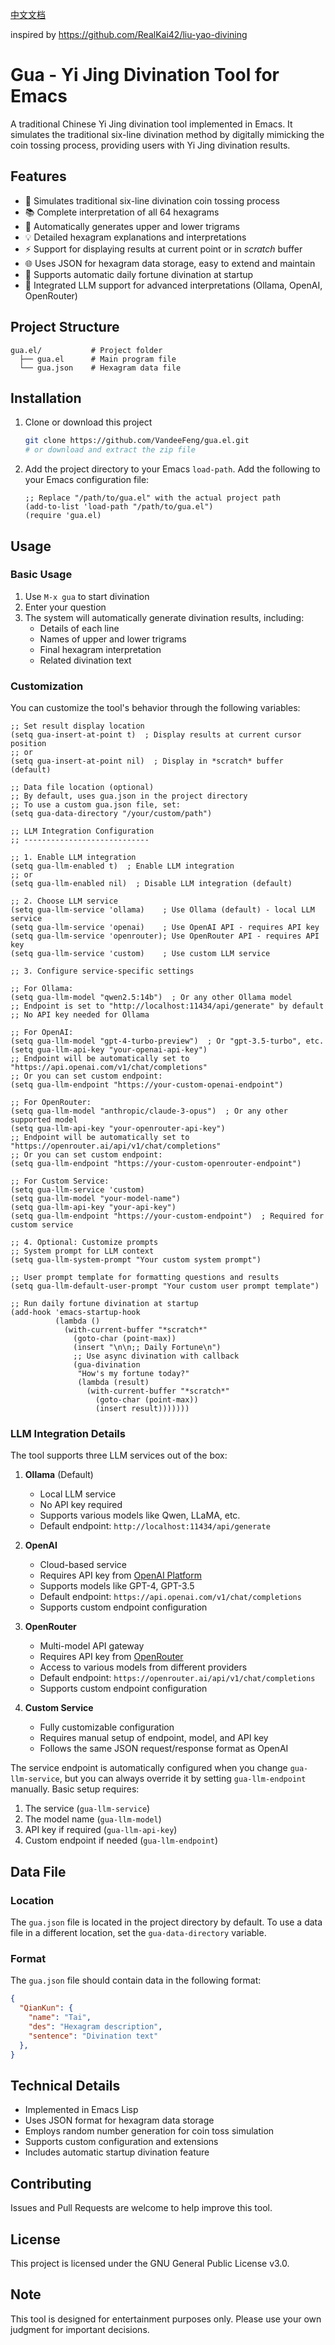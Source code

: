 [中文文档](README_zh.md)

inspired by https://github.com/RealKai42/liu-yao-divining

# Gua - Yi Jing Divination Tool for Emacs

A traditional Chinese Yi Jing divination tool implemented in Emacs. It simulates the traditional six-line divination method by digitally mimicking the coin tossing process, providing users with Yi Jing divination results.

## Features

- 🎲 Simulates traditional six-line divination coin tossing process
- 📚 Complete interpretation of all 64 hexagrams
- 🔄 Automatically generates upper and lower trigrams
- 💡 Detailed hexagram explanations and interpretations
- ⚡ Support for displaying results at current point or in *scratch* buffer
- 🌐 Uses JSON for hexagram data storage, easy to extend and maintain
- 🔮 Supports automatic daily fortune divination at startup
- 🤖 Integrated LLM support for advanced interpretations (Ollama, OpenAI, OpenRouter)

## Project Structure

```
gua.el/           # Project folder
  ├── gua.el      # Main program file
  └── gua.json    # Hexagram data file
```

## Installation

1. Clone or download this project
   ```bash
   git clone https://github.com/VandeeFeng/gua.el.git
   # or download and extract the zip file
   ```

2. Add the project directory to your Emacs `load-path`. Add the following to your Emacs configuration file:
   ```elisp
   ;; Replace "/path/to/gua.el" with the actual project path
   (add-to-list 'load-path "/path/to/gua.el")
   (require 'gua.el)
   ```

## Usage

### Basic Usage

1. Use `M-x gua` to start divination
2. Enter your question
3. The system will automatically generate divination results, including:
   - Details of each line
   - Names of upper and lower trigrams
   - Final hexagram interpretation
   - Related divination text

### Customization

You can customize the tool's behavior through the following variables:

```elisp
;; Set result display location
(setq gua-insert-at-point t)  ; Display results at current cursor position
;; or
(setq gua-insert-at-point nil)  ; Display in *scratch* buffer (default)

;; Data file location (optional)
;; By default, uses gua.json in the project directory
;; To use a custom gua.json file, set:
(setq gua-data-directory "/your/custom/path")

;; LLM Integration Configuration
;; ----------------------------

;; 1. Enable LLM integration
(setq gua-llm-enabled t)  ; Enable LLM integration
;; or
(setq gua-llm-enabled nil)  ; Disable LLM integration (default)

;; 2. Choose LLM service
(setq gua-llm-service 'ollama)    ; Use Ollama (default) - local LLM service
(setq gua-llm-service 'openai)    ; Use OpenAI API - requires API key
(setq gua-llm-service 'openrouter); Use OpenRouter API - requires API key
(setq gua-llm-service 'custom)    ; Use custom LLM service

;; 3. Configure service-specific settings

;; For Ollama:
(setq gua-llm-model "qwen2.5:14b")  ; Or any other Ollama model
;; Endpoint is set to "http://localhost:11434/api/generate" by default
;; No API key needed for Ollama

;; For OpenAI:
(setq gua-llm-model "gpt-4-turbo-preview")  ; Or "gpt-3.5-turbo", etc.
(setq gua-llm-api-key "your-openai-api-key")
;; Endpoint will be automatically set to "https://api.openai.com/v1/chat/completions"
;; Or you can set custom endpoint:
(setq gua-llm-endpoint "https://your-custom-openai-endpoint")

;; For OpenRouter:
(setq gua-llm-model "anthropic/claude-3-opus")  ; Or any other supported model
(setq gua-llm-api-key "your-openrouter-api-key")
;; Endpoint will be automatically set to "https://openrouter.ai/api/v1/chat/completions"
;; Or you can set custom endpoint:
(setq gua-llm-endpoint "https://your-custom-openrouter-endpoint")

;; For Custom Service:
(setq gua-llm-service 'custom)
(setq gua-llm-model "your-model-name")
(setq gua-llm-api-key "your-api-key")
(setq gua-llm-endpoint "https://your-custom-endpoint")  ; Required for custom service

;; 4. Optional: Customize prompts
;; System prompt for LLM context
(setq gua-llm-system-prompt "Your custom system prompt")

;; User prompt template for formatting questions and results
(setq gua-llm-default-user-prompt "Your custom user prompt template")

;; Run daily fortune divination at startup
(add-hook 'emacs-startup-hook
          (lambda ()
            (with-current-buffer "*scratch*"
              (goto-char (point-max))
              (insert "\n\n;; Daily Fortune\n")
              ;; Use async divination with callback
              (gua-divination 
               "How's my fortune today?"
               (lambda (result)
                 (with-current-buffer "*scratch*"
                   (goto-char (point-max))
                   (insert result)))))))
```

### LLM Integration Details

The tool supports three LLM services out of the box:

1. **Ollama** (Default)
   - Local LLM service
   - No API key required
   - Supports various models like Qwen, LLaMA, etc.
   - Default endpoint: `http://localhost:11434/api/generate`

2. **OpenAI**
   - Cloud-based service
   - Requires API key from [OpenAI Platform](https://platform.openai.com)
   - Supports models like GPT-4, GPT-3.5
   - Default endpoint: `https://api.openai.com/v1/chat/completions`
   - Supports custom endpoint configuration

3. **OpenRouter**
   - Multi-model API gateway
   - Requires API key from [OpenRouter](https://openrouter.ai)
   - Access to various models from different providers
   - Default endpoint: `https://openrouter.ai/api/v1/chat/completions`
   - Supports custom endpoint configuration

4. **Custom Service**
   - Fully customizable configuration
   - Requires manual setup of endpoint, model, and API key
   - Follows the same JSON request/response format as OpenAI

The service endpoint is automatically configured when you change `gua-llm-service`, but you can always override it by setting `gua-llm-endpoint` manually. Basic setup requires:
1. The service (`gua-llm-service`)
2. The model name (`gua-llm-model`)
3. API key if required (`gua-llm-api-key`)
4. Custom endpoint if needed (`gua-llm-endpoint`)

## Data File

### Location

The `gua.json` file is located in the project directory by default. To use a data file in a different location, set the `gua-data-directory` variable.

### Format

The `gua.json` file should contain data in the following format:

```json
{
  "QianKun": {
    "name": "Tai",
    "des": "Hexagram description",
    "sentence": "Divination text"
  },
}
```

## Technical Details

- Implemented in Emacs Lisp
- Uses JSON format for hexagram data storage
- Employs random number generation for coin toss simulation
- Supports custom configuration and extensions
- Includes automatic startup divination feature

## Contributing

Issues and Pull Requests are welcome to help improve this tool.

## License

This project is licensed under the GNU General Public License v3.0.

## Note

This tool is designed for entertainment purposes only. Please use your own judgment for important decisions.

